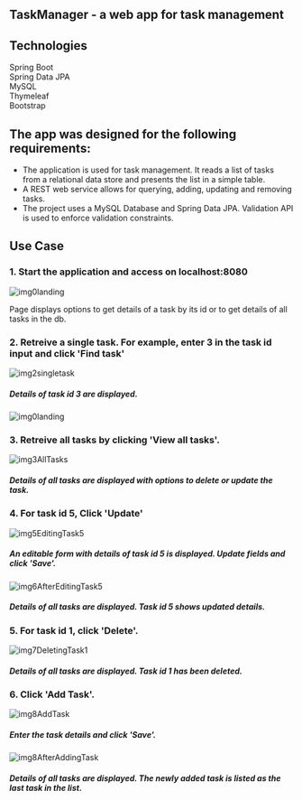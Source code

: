 ## TaskManager - a web app for task management

## Technologies
 Spring Boot  
 Spring Data JPA    
 MySQL  
 Thymeleaf  
 Bootstrap

## The app was designed for the following requirements:
- The application is used for task management. It reads a list of tasks from a relational data store and presents the list in a simple table.   
- A REST web service allows for querying, adding, updating and removing tasks.
- The project uses a MySQL Database and Spring Data JPA. Validation API is used to enforce validation constraints.

## Use Case  

### 1. Start the application and access on localhost:8080  

![img0landing](https://user-images.githubusercontent.com/15854708/206090912-923842cb-31eb-47a6-9dc8-969fdfc913f6.JPG)    

Page displays options to get details of a task by its id or to get details of all tasks in the db.     

### 2. Retreive a single task. For example, enter 3 in the task id input and click 'Find task'

![img2singletask](https://user-images.githubusercontent.com/15854708/206090925-3e7c6f80-b312-4950-8c07-e3af2449b475.JPG)    

##### Details of task id 3 are displayed.   

![img0landing](https://user-images.githubusercontent.com/15854708/206090912-923842cb-31eb-47a6-9dc8-969fdfc913f6.JPG)    

### 3. Retreive all tasks by clicking 'View all tasks'.  

![img3AllTasks](https://user-images.githubusercontent.com/15854708/206090934-addabebc-dfe4-47a7-ad15-a9cc8f8bae28.JPG)    

##### Details of all tasks are displayed with options to delete or update the task.   

### 4. For task id 5, Click 'Update'

![img5EditingTask5](https://user-images.githubusercontent.com/15854708/206090947-60142cd2-37b1-48f3-a62a-6ed031c4da4a.JPG)  

##### An editable form with details of task id 5 is displayed. Update fields and click 'Save'.  

![img6AfterEditingTask5](https://user-images.githubusercontent.com/15854708/206090961-65b4b72f-460b-422d-84ef-e8366818a0db.JPG)  

##### Details of all tasks are displayed. Task id 5 shows updated details.  

### 5. For task id 1, click 'Delete'.  

![img7DeletingTask1](https://user-images.githubusercontent.com/15854708/206090972-facafc28-2374-406a-899d-0e46c5c5878f.JPG)  

##### Details of all tasks are displayed. Task id 1 has been deleted.  

### 6. Click 'Add Task'.  
  
![img8AddTask](https://user-images.githubusercontent.com/15854708/206090990-0cbc12c3-e40d-4b65-a5a7-461f01f57509.JPG)  

##### Enter the task details and click 'Save'.  

![img8AfterAddingTask](https://user-images.githubusercontent.com/15854708/206091007-ce723009-3c68-426a-8c72-500f655b5f8e.JPG)  

##### Details of all tasks are displayed. The newly added task is listed as the last task in the list. 

